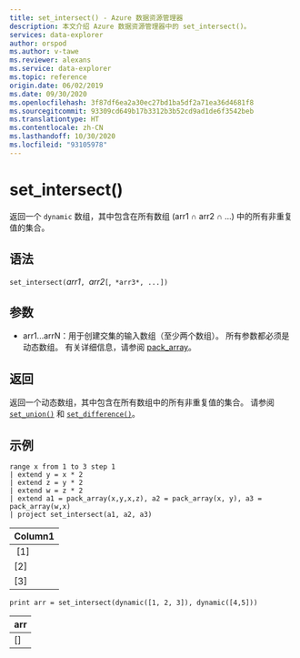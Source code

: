 ```yaml
---
title: set_intersect() - Azure 数据资源管理器
description: 本文介绍 Azure 数据资源管理器中的 set_intersect()。
services: data-explorer
author: orspod
ms.author: v-tawe
ms.reviewer: alexans
ms.service: data-explorer
ms.topic: reference
origin.date: 06/02/2019
ms.date: 09/30/2020
ms.openlocfilehash: 3f87df6ea2a30ec27bd1ba5df2a71ea36d4681f8
ms.sourcegitcommit: 93309cd649b17b3312b3b52cd9ad1de6f3542beb
ms.translationtype: HT
ms.contentlocale: zh-CN
ms.lasthandoff: 10/30/2020
ms.locfileid: "93105978"
---
```

# <a name="set_intersect"></a>set_intersect()

返回一个 `dynamic` 数组，其中包含在所有数组 (arr1 ∩ arr2 ∩ ...) 中的所有非重复值的集合。

## <a name="syntax"></a>语法

`set_intersect(`*arr1*`, `*arr2*`[`,` *arr3*, ...])`

## <a name="arguments"></a>参数

* arr1...arrN：用于创建交集的输入数组（至少两个数组）。 所有参数都必须是动态数组。 有关详细信息，请参阅 [pack_array](packarrayfunction.md)。 

## <a name="returns"></a>返回

返回一个动态数组，其中包含在所有数组中的所有非重复值的集合。 请参阅 [`set_union()`](setunionfunction.md) 和 [`set_difference()`](setdifferencefunction.md)。

## <a name="example"></a>示例

<!-- csl: https://help.kusto.chinacloudapi.cn:443/Samples -->
```kusto
range x from 1 to 3 step 1
| extend y = x * 2
| extend z = y * 2
| extend w = z * 2
| extend a1 = pack_array(x,y,x,z), a2 = pack_array(x, y), a3 = pack_array(w,x)
| project set_intersect(a1, a2, a3)
```

|Column1|
|---|
| [1]|
|[2]|
|[3]|

<!-- csl: https://help.kusto.chinacloudapi.cn:443/Samples -->
```kusto
print arr = set_intersect(dynamic([1, 2, 3]), dynamic([4,5]))
```

|arr|
|---|
|[]|

